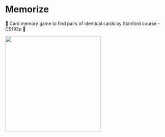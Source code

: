 # Memorize
🎲 Card memory game to find pairs of identical cards 
by Stanford course - CS193p 🎲

<img src= "https://user-images.githubusercontent.com/100476727/207891928-884a2263-b313-4ccc-8585-f79c165219d8.gif" width="300">
